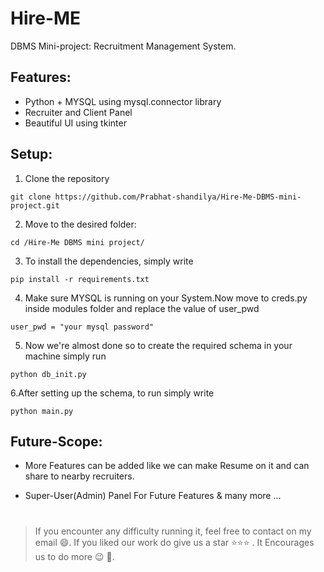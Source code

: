 # Hire-ME



DBMS Mini-project: Recruitment Management System.

## Features:

 * Python + MYSQL using mysql.connector library
 * Recruiter and Client Panel
 * Beautiful UI using tkinter
 
 
 
## Setup:

1. Clone the repository


```
git clone https://github.com/Prabhat-shandilya/Hire-Me-DBMS-mini-project.git

```


2. Move to the desired folder:


```
cd /Hire-Me DBMS mini project/

```



3. To install the dependencies, simply write
 

```
pip install -r requirements.txt

```



4. Make sure MYSQL is running on your System.Now move to creds.py inside modules folder and replace the value of user_pwd
 

```
user_pwd = "your mysql password"

```

  
     
5. Now we're almost done so to create the required schema in your machine simply run
 

```
python db_init.py

```



6.After setting up the schema, to run simply write
 

```
python main.py

```


## Future-Scope:

* More Features can be added like we can make Resume on it and can share to nearby recruiters.

* Super-User(Admin) Panel For Future Features & many more ...


#
>If you encounter any difficulty running it, feel free to contact on my email 😄.
If you liked our work do give us a star ⭐⭐⭐ . It Encourages us to do more 😉 💫.
